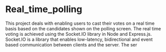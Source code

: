 # Real_time_polling
This project deals with enabling users to cast their votes on a real time basis based on the candidates shown on the polling screen. The real time voting is achieved using the Socket.IO library in Node and Express.js. Socket.IO is a library that enables low-latency, bidirectional and event based communication between clients and the server. The ser
